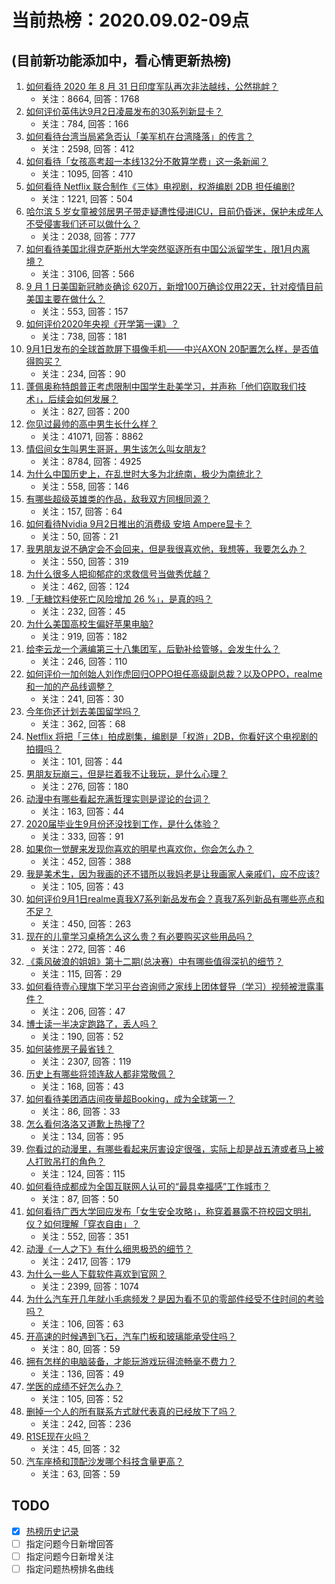 # 当前热榜：2020.09.02-09点
## (目前新功能添加中，看心情更新热榜)
1. [如何看待 2020 年 8 月 31 日印度军队再次非法越线，公然挑衅？](https://www.zhihu.com/question/418731198)
    * 关注：8664, 回答：1768
2. [如何评价英伟达9月2日凌晨发布的30系列新显卡？](https://www.zhihu.com/question/418916610)
    * 关注：784, 回答：166
3. [如何看待台湾当局紧急否认「美军机在台湾降落」的传言？](https://www.zhihu.com/question/418755997)
    * 关注：2598, 回答：412
4. [如何看待「女孩高考超一本线132分不敢算学费」这一条新闻？](https://www.zhihu.com/question/417442042)
    * 关注：1095, 回答：410
5. [如何看待 Netflix 联合制作《三体》电视剧，权游编剧 2DB 担任编剧?](https://www.zhihu.com/question/418891069)
    * 关注：1221, 回答：504
6. [哈尔滨 5 岁女童被邻居男子带走疑遭性侵进ICU，目前仍昏迷，保护未成年人不受侵害我们还可以做什么？](https://www.zhihu.com/question/418778953)
    * 关注：2038, 回答：777
7. [如何看待美国北得克萨斯州大学突然驱逐所有中国公派留学生，限1月内离境？](https://www.zhihu.com/question/418748414)
    * 关注：3106, 回答：566
8. [9 月 1 日美国新冠肺炎确诊 620万，新增100万确诊仅用22天，针对疫情目前美国主要在做什么？](https://www.zhihu.com/question/418786210)
    * 关注：553, 回答：157
9. [如何评价2020年央视《开学第一课》？](https://www.zhihu.com/question/418783951)
    * 关注：738, 回答：181
10. [9月1日发布的全球首款屏下摄像手机——中兴AXON 20配置怎么样，是否值得购买？](https://www.zhihu.com/question/418763082)
    * 关注：234, 回答：90
11. [蓬佩奥称特朗普正考虑限制中国学生赴美学习，并声称「他们窃取我们技术」，后续会如何发展？](https://www.zhihu.com/question/418769274)
    * 关注：827, 回答：200
12. [你见过最帅的高中男生长什么样？](https://www.zhihu.com/question/270953449)
    * 关注：41071, 回答：8862
13. [情侣间女生叫男生哥哥，男生该怎么叫女朋友?](https://www.zhihu.com/question/350937228)
    * 关注：8784, 回答：4925
14. [为什么中国历史上，在乱世时大多为北统南，极少为南统北？](https://www.zhihu.com/question/417986809)
    * 关注：558, 回答：146
15. [有哪些超级英雄类的作品，敌我双方同根同源？](https://www.zhihu.com/question/408290214)
    * 关注：157, 回答：64
16. [如何看待Nvidia 9月2日推出的消费级 安培 Ampere显卡？](https://www.zhihu.com/question/418918324)
    * 关注：50, 回答：21
17. [我男朋友说不确定会不会回来，但是我很喜欢他，我想等，我要怎么办？](https://www.zhihu.com/question/408000414)
    * 关注：550, 回答：319
18. [为什么很多人把抑郁症的求救信号当做秀优越？](https://www.zhihu.com/question/418384597)
    * 关注：462, 回答：124
19. [「无糖饮料使死亡风险增加 26 %」，是真的吗？](https://www.zhihu.com/question/418598272)
    * 关注：232, 回答：45
20. [为什么美国高校生偏好苹果电脑?](https://www.zhihu.com/question/348612536)
    * 关注：919, 回答：182
21. [给李云龙一个满编第三十八集团军，后勤补给管够，会发生什么？](https://www.zhihu.com/question/417998300)
    * 关注：246, 回答：110
22. [如何评价一加创始人刘作虎回归OPPO担任高级副总裁？以及OPPO，realme和一加的产品线调整？](https://www.zhihu.com/question/418679088)
    * 关注：241, 回答：30
23. [今年你还计划去美国留学吗？](https://www.zhihu.com/question/414864642)
    * 关注：362, 回答：68
24. [Netflix 将把「三体」拍成剧集，编剧是「权游」2DB，你看好这个电视剧的拍摄吗？](https://www.zhihu.com/question/418901749)
    * 关注：101, 回答：44
25. [男朋友玩崩三，但是拦着我不让我玩，是什么心理？](https://www.zhihu.com/question/415013871)
    * 关注：276, 回答：180
26. [动漫中有哪些看起充满哲理实则是谬论的台词？](https://www.zhihu.com/question/338200052)
    * 关注：163, 回答：44
27. [2020届毕业生9月份还没找到工作，是什么体验？](https://www.zhihu.com/question/418220002)
    * 关注：333, 回答：91
28. [如果你一觉醒来发现你喜欢的明星也喜欢你，你会怎么办？](https://www.zhihu.com/question/415372316)
    * 关注：452, 回答：388
29. [我是美术生，因为我画的还不错所以我妈老是让我画家人亲戚们，应不应该?](https://www.zhihu.com/question/416245220)
    * 关注：105, 回答：43
30. [如何评价9月1日realme真我X7系列新品发布会？真我7系列新品有哪些亮点和不足？](https://www.zhihu.com/question/418566463)
    * 关注：450, 回答：263
31. [现在的儿童学习桌椅怎么这么贵？有必要购买这些用品吗？](https://www.zhihu.com/question/41871182)
    * 关注：272, 回答：46
32. [《乘风破浪的姐姐》第十二期(总决赛）中有哪些值得深扒的细节？](https://www.zhihu.com/question/418122567)
    * 关注：115, 回答：29
33. [如何看待壹心理旗下学习平台咨询师之家线上团体督导（学习）视频被泄露事件？](https://www.zhihu.com/question/418734509)
    * 关注：206, 回答：47
34. [博士读一半决定跑路了，丢人吗？](https://www.zhihu.com/question/418183181)
    * 关注：190, 回答：52
35. [如何装修房子最省钱？](https://www.zhihu.com/question/68291081)
    * 关注：2307, 回答：119
36. [历史上有哪些将领连敌人都非常敬佩？](https://www.zhihu.com/question/60708704)
    * 关注：168, 回答：43
37. [如何看待美团酒店间夜量超Booking，成为全球第一？](https://www.zhihu.com/question/418722657)
    * 关注：86, 回答：33
38. [怎么看何洛洛又道歉上热搜了?](https://www.zhihu.com/question/418549876)
    * 关注：134, 回答：95
39. [你看过的动漫里，有哪些看起来厉害设定很强，实际上却是战五渣或者马上被人打败吊打的角色？](https://www.zhihu.com/question/411602431)
    * 关注：124, 回答：115
40. [如何看待成都成为全国互联网人认可的“最具幸福感”工作城市？](https://www.zhihu.com/question/418839242)
    * 关注：87, 回答：50
41. [如何看待广西大学回应发布「女生安全攻略」，称穿着暴露不符校园文明礼仪？如何理解「穿衣自由」？](https://www.zhihu.com/question/418806515)
    * 关注：552, 回答：351
42. [动漫《一人之下》有什么细思极恐的细节？](https://www.zhihu.com/question/264878159)
    * 关注：2417, 回答：179
43. [为什么一些人下载软件喜欢到官网？](https://www.zhihu.com/question/30985440)
    * 关注：2399, 回答：1074
44. [为什么汽车开几年就小毛病频发？是因为看不见的零部件经受不住时间的考验吗？](https://www.zhihu.com/question/418116979)
    * 关注：106, 回答：63
45. [开高速的时候遇到飞石，汽车门板和玻璃能承受住吗？](https://www.zhihu.com/question/418430511)
    * 关注：80, 回答：59
46. [拥有怎样的电脑装备，才能玩游戏玩得流畅毫不费力？](https://www.zhihu.com/question/417448874)
    * 关注：136, 回答：49
47. [学医的成绩不好怎么办？](https://www.zhihu.com/question/414714035)
    * 关注：105, 回答：52
48. [删掉一个人的所有联系方式就代表真的已经放下了吗？](https://www.zhihu.com/question/418354123)
    * 关注：242, 回答：236
49. [R1SE现在火吗？](https://www.zhihu.com/question/418210606)
    * 关注：45, 回答：32
50. [汽车座椅和顶配沙发哪个科技含量更高？](https://www.zhihu.com/question/418449040)
    * 关注：63, 回答：59
## TODO
* [x] [热榜历史记录](hot_history/AllHot.md)
* [ ] 指定问题今日新增回答
* [ ] 指定问题今日新增关注
* [ ] 指定问题热榜排名曲线
